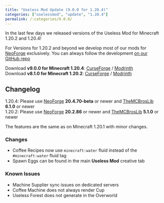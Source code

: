 ```yaml
---
title: "Useless Mod Update (9.0.0 for 1.20.4)"
categories: ["uselessmod", "update", "1.20.4"]
permalink: /:categories/9.0.0/
---
```


In the last few days we released versions of the Useless Mod for Minecraft 1.20.2 and 1.20.4!

For Versions for 1.20.2 and beyond we develop most of our mods for [NeoForge] exclusively.
You can always follow the development [on our GitHub repo](https://github.com/TheMCBrothers/Useless-Mod)

Download **v9.0.0 for Minecraft 1.20.4**: [CurseForge](https://www.curseforge.com/minecraft/mc-mods/themcbros-useless-mod/files/5018809) / [Modrinth](https://modrinth.com/mod/useless-mod/version/9.0.0)  
Download **v8.1.0 for Minecraft 1.20.2**: [CurseForge](https://www.curseforge.com/minecraft/mc-mods/themcbros-useless-mod/files/5018702) / [Modrinth](https://modrinth.com/mod/useless-mod/version/8.1.0)

## Changelog

1.20.4: Please use [NeoForge] **20.4.70-beta** or newer and [TheMCBrosLib] **6.1.0** or newer  
1.20.2: Please use [NeoForge] **20.2.86** or newer and [TheMCBrosLib] **5.1.0** or newer

The features are the same as on Minecraft 1.20.1 with minor changes.

### Changes
- Coffee Recipes now use `minecraft:water` fluid instead of the `#minecraft:water` fluid tag
- Spawn Eggs can be found in the main **Useless Mod** creative tab

### Known Issues
- Machine Supplier sync issues on dedicated servers
- Coffee Machine does not always render Cup
- Useless Forest does not generate in the Overworld

[NeoForge]: https://neoforged.net
[TheMCBrosLib]: https://go.themcbrothers.net/lib
